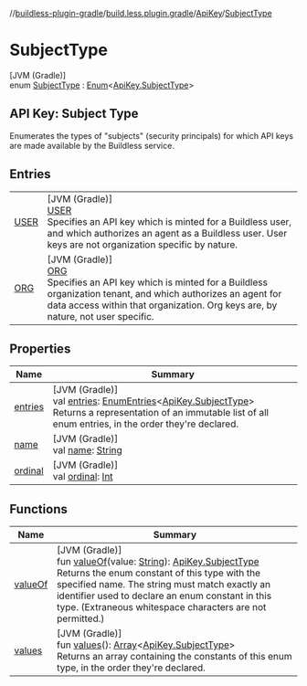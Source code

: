 //[buildless-plugin-gradle](../../../../index.md)/[build.less.plugin.gradle](../../index.md)/[ApiKey](../index.md)/[SubjectType](index.md)

# SubjectType

[JVM (Gradle)]\
enum [SubjectType](index.md) : [Enum](https://kotlinlang.org/api/latest/jvm/stdlib/kotlin/-enum/index.html)&lt;[ApiKey.SubjectType](index.md)&gt; 

##  API Key: Subject Type

Enumerates the types of &quot;subjects&quot; (security principals) for which API keys are made available by the Buildless service.

## Entries

| | |
|---|---|
| [USER](-u-s-e-r/index.md) | [JVM (Gradle)]<br>[USER](-u-s-e-r/index.md)<br>Specifies an API key which is minted for a Buildless user, and which authorizes an agent as a Buildless user. User keys are not organization specific by nature. |
| [ORG](-o-r-g/index.md) | [JVM (Gradle)]<br>[ORG](-o-r-g/index.md)<br>Specifies an API key which is minted for a Buildless organization tenant, and which authorizes an agent for data access within that organization. Org keys are, by nature, not user specific. |

## Properties

| Name | Summary |
|---|---|
| [entries](entries.md) | [JVM (Gradle)]<br>val [entries](entries.md): [EnumEntries](https://kotlinlang.org/api/latest/jvm/stdlib/kotlin.enums/-enum-entries/index.html)&lt;[ApiKey.SubjectType](index.md)&gt;<br>Returns a representation of an immutable list of all enum entries, in the order they're declared. |
| [name](../../-cache-transport/-s-t-a-n-d-a-r-d/index.md#-372974862%2FProperties%2F73423754) | [JVM (Gradle)]<br>val [name](../../-cache-transport/-s-t-a-n-d-a-r-d/index.md#-372974862%2FProperties%2F73423754): [String](https://kotlinlang.org/api/latest/jvm/stdlib/kotlin/-string/index.html) |
| [ordinal](../../-cache-transport/-s-t-a-n-d-a-r-d/index.md#-739389684%2FProperties%2F73423754) | [JVM (Gradle)]<br>val [ordinal](../../-cache-transport/-s-t-a-n-d-a-r-d/index.md#-739389684%2FProperties%2F73423754): [Int](https://kotlinlang.org/api/latest/jvm/stdlib/kotlin/-int/index.html) |

## Functions

| Name | Summary |
|---|---|
| [valueOf](value-of.md) | [JVM (Gradle)]<br>fun [valueOf](value-of.md)(value: [String](https://kotlinlang.org/api/latest/jvm/stdlib/kotlin/-string/index.html)): [ApiKey.SubjectType](index.md)<br>Returns the enum constant of this type with the specified name. The string must match exactly an identifier used to declare an enum constant in this type. (Extraneous whitespace characters are not permitted.) |
| [values](values.md) | [JVM (Gradle)]<br>fun [values](values.md)(): [Array](https://kotlinlang.org/api/latest/jvm/stdlib/kotlin/-array/index.html)&lt;[ApiKey.SubjectType](index.md)&gt;<br>Returns an array containing the constants of this enum type, in the order they're declared. |
